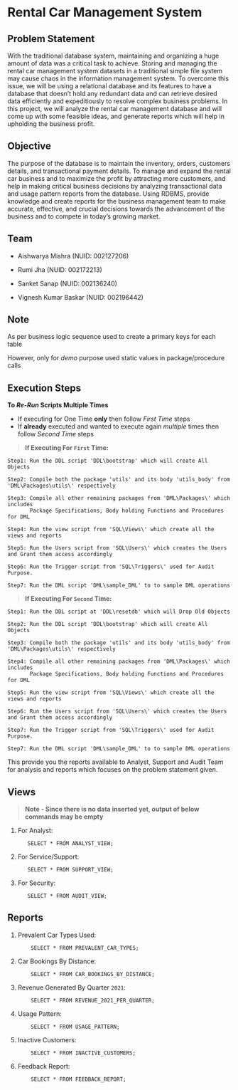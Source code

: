 # Rental Car Management  System


## Problem Statement

With the traditional database system, maintaining and organizing a huge amount of data was a critical task to achieve.
Storing and managing the rental car management system datasets in a traditional simple file system may cause chaos in the information management system. 
To overcome this issue, we will be using a relational database and its features to have a database that doesn’t hold any redundant data and can retrieve desired data efficiently and expeditiously to resolve complex business problems. 
In this project, we will analyze the rental car management database and will come up with some feasible ideas, and generate reports which will help in upholding the business profit. 

## Objective

The purpose of the database is to maintain the inventory, orders, customers details, and transactional payment details. 
To manage and expand the rental car business and to maximize the profit by attracting more customers, and help in making critical business decisions by analyzing transactional data and usage pattern reports from the database. 
Using RDBMS, provide knowledge and create reports for the business management team to make accurate, effective, and crucial decisions towards the advancement of the business and to compete in today’s growing market.

## Team

- Aishwarya Mishra (NUID: 002127206)

- Rumi Jha (NUID: 002172213)

- Sanket Sanap (NUID: 002136240)

- Vignesh Kumar Baskar (NUID: 002196442)

## Note

As per business logic sequence used to create a primary keys for each table

However, only for _demo_ purpose used static values in package/procedure calls

## Execution Steps

 **To _Re-Run_ Scripts Multiple Times**
 
  - If executing for One Time **only** then follow _First Time_ steps
  - If **already** executed and wanted to execute again *multiple* times then follow _Second Time_ steps
  
> **If Executing For `First` Time:**

    Step1: Run the DDL script 'DDL\bootstrap' which will create All Objects

    Step2: Compile both the package 'utils' and its body 'utils_body' from 'DML\Packages\utils\' respectively

    Step3: Compile all other remaining packages from 'DML\Packages\' which includes
           Package Specifications, Body holding Functions and Procedures for DML
           
    Step4: Run the view script from 'SQL\Views\' which create all the views and reports
    
    Step5: Run the Users script from 'SQL\Users\' which creates the Users and Grant them access accordingly
    
    Step6: Run the Trigger script from 'SQL\Triggers\' used for Audit Purpose.
    
    Step7: Run the DML script 'DML\sample_DML' to to sample DML operations

> **If Executing For `Second` Time:**

    Step1: Run the DDL script at 'DDL\resetdb' which will Drop Old Objects
    
    Step2: Run the DDL script 'DDL\bootstrap' which will create All Objects

    Step3: Compile both the package 'utils' and its body 'utils_body' from 'DML\Packages\utils\' respectively

    Step4: Compile all other remaining packages from 'DML\Packages\' which includes
           Package Specifications, Body holding Functions and Procedures for DML
           
    Step5: Run the view script from 'SQL\Views\' which create all the views and reports
    
    Step6: Run the Users script from 'SQL\Users\' which creates the Users and Grant them access accordingly
    
    Step7: Run the Trigger script from 'SQL\Triggers\' used for Audit Purpose.

    Step7: Run the DML script 'DML\sample_DML' to to sample DML operations
    

This provide you the reports available to Analyst, Support and Audit Team for analysis and reports which focuses on the problem statement given.


## **Views**

> **Note - Since there is no data inserted yet, output of below commands may be empty**

  1. For Analyst:
    
            SELECT * FROM ANALYST_VIEW;
        
  2. For Service/Support:
    
            SELECT * FROM SUPPORT_VIEW;
        
  3. For Security: 
    
            SELECT * FROM AUDIT_VIEW;
            
## **Reports** 

1. Prevalent Car Types Used:

           SELECT * FROM PREVALENT_CAR_TYPES;

2. Car Bookings By Distance:

           SELECT * FROM CAR_BOOKINGS_BY_DISTANCE;
           
3. Revenue Generated By Quarter `2021`:

           SELECT * FROM REVENUE_2021_PER_QUARTER;
           
4. Usage Pattern:

           SELECT * FROM USAGE_PATTERN;
           
5. Inactive Customers:

           SELECT * FROM INACTIVE_CUSTOMERS;
  
6. Feedback Report:

           SELECT * FROM FEEDBACK_REPORT;
